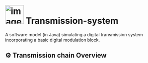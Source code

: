 # <img width="60" height="60" alt="image" src="https://github.com/user-attachments/assets/1c758bf8-944a-4a68-9cda-90fdb1a2b1af" /> Transmission-system

A software model (in Java) simulating a digital transmission system incorporating a basic digital modulation block.
## ⚙️ Transmission chain  Overview

